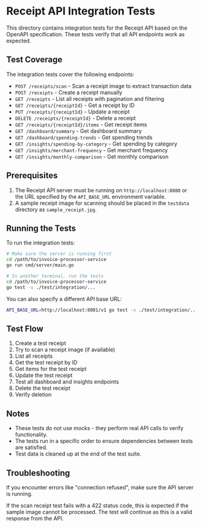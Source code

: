 # Receipt API Integration Tests

This directory contains integration tests for the Receipt API based on the OpenAPI specification. These tests verify that all API endpoints work as expected.

## Test Coverage

The integration tests cover the following endpoints:

- `POST /receipts/scan` - Scan a receipt image to extract transaction data
- `POST /receipts` - Create a receipt manually
- `GET /receipts` - List all receipts with pagination and filtering
- `GET /receipts/{receiptId}` - Get a receipt by ID
- `PUT /receipts/{receiptId}` - Update a receipt
- `DELETE /receipts/{receiptId}` - Delete a receipt
- `GET /receipts/{receiptId}/items` - Get receipt items
- `GET /dashboard/summary` - Get dashboard summary
- `GET /dashboard/spending-trends` - Get spending trends
- `GET /insights/spending-by-category` - Get spending by category
- `GET /insights/merchant-frequency` - Get merchant frequency
- `GET /insights/monthly-comparison` - Get monthly comparison

## Prerequisites

1. The Receipt API server must be running on `http://localhost:8080` or the URL specified by the `API_BASE_URL` environment variable.
2. A sample receipt image for scanning should be placed in the `testdata` directory as `sample_receipt.jpg`.

## Running the Tests

To run the integration tests:

```bash
# Make sure the server is running first
cd /path/to/invoice-processor-service
go run cmd/server/main.go

# In another terminal, run the tests
cd /path/to/invoice-processor-service
go test -v ./test/integration/...
```

You can also specify a different API base URL:

```bash
API_BASE_URL=http://localhost:8081/v1 go test -v ./test/integration/...
```

## Test Flow

1. Create a test receipt
2. Try to scan a receipt image (if available)
3. List all receipts
4. Get the test receipt by ID
5. Get items for the test receipt
6. Update the test receipt
7. Test all dashboard and insights endpoints
8. Delete the test receipt
9. Verify deletion

## Notes

- These tests do not use mocks - they perform real API calls to verify functionality.
- The tests run in a specific order to ensure dependencies between tests are satisfied.
- Test data is cleaned up at the end of the test suite.

## Troubleshooting

If you encounter errors like "connection refused", make sure the API server is running.

If the scan receipt test fails with a 422 status code, this is expected if the sample image cannot be processed. The test will continue as this is a valid response from the API.
